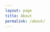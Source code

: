 ```yaml
---
layout: page
title: About
permalink: /about/
---
```


<html>
<head>
    <title>About Our Team</title>
    <style>
        .card-container {
            width: 300px;
            height: 400px;
            perspective: 1000px;
            margin: 20px;
            display: inline-block;
        }

        .card {
            position: relative;
            width: 75%;
            height: 100%;
            transform-style: preserve-3d;
            transition: transform 1s;
        }

        .card:hover {
            transform: rotateY(180deg);
        }

        .card-front,
        .card-back {
            position: absolute;
            width: 100%;
            height: 100%;
            backface-visibility: hidden;
        }

        .card-front {
            background-color: #000000;
            border-radius: 10px;
            padding: 20px;
            box-shadow: 0 4px 8px 0 rgba(0,0,0,0.2);
            display: flex;
            flex-direction: column;
            justify-content: center;
            align-items: center;
            text-align: center;
        }

        .card-back {
            background-color: #000000;
            border-radius: 10px;
            padding: 20px;
            transform: rotateY(180deg);
        }

        .card img {
            width: 220px;
            height: auto;
            border-radius: 10px;
            margin-bottom: 10px;
        }

        .card h3 {
            margin-top: 0;
            font-size: 30px;
        }

        .card p {
            font-size: 28px;
        }

        .card-container:nth-child(4),
        .card-container:nth-child(5) {
            display: inline-block;
            vertical-align: top;
        }

        .second-row {
            text-align: center;
        }
    </style>
</head>
<body>
    <div class="card-container">
        <div class="card">
            <div class="card-front">
                <img src="https://github.com/jiya-sav/ourshiny/blob/master/images/kaylee.PNG?raw=true" alt="Kaylee Hou">
                <h3>Kaylee Hou</h3>
            </div>
            <div class="card-back">
                <p>Scrum Master/Backend Developer</p>
            </div>
        </div>
    </div>
    <div class="card-container">
        <div class="card">
            <div class="card-front">
                <img src="https://github.com/jiya-sav/ourshiny/blob/master/images/sanikapic.PNG?raw=true" alt="Sanika Shahapurkar">
                <h3>Sanika Shahapurkar</h3>
            </div>
            <div class="card-back">
                <p>Devops/Backend Developer</p>
            </div>
        </div>
    </div>
    <div class="card-container">
        <div class="card">
            <div class="card-front">
                <img src="person3.jpg" alt="Trent Cardall">
                <h3>Trent Cardall</h3>
            </div>
            <div class="card-back">
                <p>Frontend Developer</p>
            </div>
        </div>
    </div>
    <div class="second-row">
        <div class="card-container">
            <div class="card">
                <div class="card-front">
                    <img src="person4.jpg" alt="Mani Taleban">
                    <h3>Mani Taleban</h3>
                </div>
                <div class="card-back">
                    <p>Frontend Developer</p>
                </div>
            </div>
        </div>
        <div class="card-container">
            <div class="card">
                <div class="card-front">
                    <img src="person5.jpg" alt="Jiya Savlani">
                    <h3>Jiya Savlani</h3>
                </div>
                <div class="card-back">
                    <p>Frontend/Backend Developer</p>
                </div>
            </div>
        </div>
    </div>
</body>
</html>


## Key Links

- GitHub Repos:  <a href="https://github.com/nighthawkcoders">github.com/nighthawkcoders</a>

- AWS Deployments: <a href="https://csa.nighthawkcodingsociety.com/">csp.nighthawkcodingsociety.com</a>

- Slack: <a href="https://join.slack.com/t/cs-p-hq/shared_invite/zt-1ejp2nekj-vIeGHTAKR13E~648nh2NRg">Join Link</a>

- 2021-2022 Archives: <a href="https://padlet.com/jmortensen7/csp2022tri1">Fall</a>, <a href="https://padlet.com/jmortensen7/csp2022tri2">Early Winter</a>, <a href="https://cspcoders.nighthawkcodingsociety.com/">Late     Winter, Spring</a>


<audio id="myAudio" autoplay loop>
  <source src="{{site.baseurl}}//audios/ebyt.mp3" type="audio/mpeg">
</audio>


